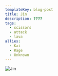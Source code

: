 ```yaml
---
templateKey: blog-post
title: Jin
description: ????
tags:
  - scissors
  - attack
  - lava
allies:
  - Kai
  - Rage
  - Unknown
---
```

![Jin](/img/Jin.png)